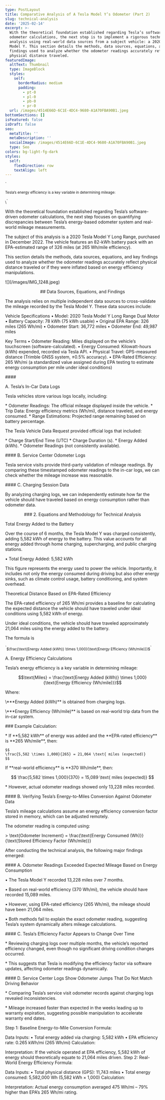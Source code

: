 ```yaml
---
type: PostLayout
title: Comparative Analysis of A Tesla Model Y’s Odometer (Part 2)
slug: technical-analysis
date: '2025-02-14'
excerpt: >-
  With the theoretical foundation established regarding Tesla’s software-driven
  odometer calculations, the next step is to implement a rigorous technical
  analysis using real-world data sources from a subject vehicle: a 2020 Tesla
  Model Y. This section details the methods, data sources, equations, and key
  findings used to analyze whether the odometer readings accurately reflect
  physical distance traveled.
featuredImage:
  altText: Thumbnail
  type: ImageBlock
  styles:
    self:
      borderRadius: medium
      padding:
        - pt-0
        - pl-0
        - pb-0
        - pr-0
  url: /images/4514E66D-6C1E-4DC4-9680-A1A70FBA90B1.jpeg
bottomSections: []
isFeatured: false
isDraft: false
seo:
  metaTitle: ''
  metaDescription: ''
  socialImage: /images/4514E66D-6C1E-4DC4-9680-A1A70FBA90B1.jpeg
  type: Seo
colors: bg-light-fg-dark
styles:
  self:
    flexDirection: row
    textAlign: left
---
```

<div style="text-align: left">`<sub><p> Tesla’s energy efficiency is a key variable in determining mileage: </p>
\<script type="math/tex; mode=display">
\text{Miles} = \frac{\text{Energy Added (kWh)} \times 1,000}{\text{Energy Efficiency (Wh/mile)}} </script></sub>`</div>

With the theoretical foundation established regarding Tesla’s software-driven odometer calculations, the next step focuses on quantifying discrepancies between Tesla’s energy-based odometer system and real-world mileage measurements.


The subject of this analysis is a 2020 Tesla Model Y Long Range, purchased in December 2022. The vehicle features an 82-kWh battery pack with an EPA-estimated range of 326 miles (at 265 Wh/mile efficiency).

This section details the methods, data sources, equations, and key findings used to analyze whether the odometer readings accurately reflect physical distance traveled or if they were inflated based on energy efficiency manipulations.

!\[]\(/images/IMG\_1248.jpeg)

<div style="text-align: center">## Data Sources, Equations, and Findings</div>

The analysis relies on multiple independent data sources to cross-validate the mileage recorded by the Tesla Model Y. These data sources include:

Vehicle Specifications
•	Model: 2020 Tesla Model Y Long Range Dual Motor
•	Battery Capacity: 78 kWh (75 kWh usable)
•	Original EPA Range: 326 miles (265 Wh/mi)
•	Odometer Start: 36,772 miles
•	Odometer End: 49,987 miles

Key Terms
•	Odometer Reading: Miles displayed on the vehicle’s touchscreen (software-calculated).
•	Energy Consumed: Kilowatt-hours (kWh) expended, recorded via Tesla API.
•	Physical Travel: GPS-measured distance (Trimble GNSS system, ±0.5% accuracy).
•	EPA-Rated Efficiency: 265 Wh/mi (a standardized value assigned during EPA testing to estimate energy consumption per mile under ideal conditions)

\####

A. Tesla’s In-Car Data Logs

Tesla vehicles store various logs locally, including:

\*   Odometer Readings: The official mileage displayed inside the vehicle.
\*   Trip Data: Energy efficiency metrics (Wh/mi), distance traveled, and energy consumed.
\*   Range Estimations: Projected range remaining based on battery percentage.

The Tesla Vehicle Data Request provided official logs that included:

\*   Charge Start/End Time (UTC)
\*   Charge Duration (s).
\*   Energy Added (kWh).
\*   Odometer Readings (not consistently available).

\#### B. Service Center Odometer Logs

Tesla service visits provide third-party validation of mileage readings. By comparing these timestamped odometer readings to the in-car logs, we can check whether the mileage increase was reasonable.

\#### C. Charging Session Data

By analyzing charging logs, we can independently estimate how far the vehicle should have traveled based on energy consumption rather than odometer data.

<div style="text-align: center">### 2. Equations and Methodology for Technical Analysis</div>

Total Energy Added to the Battery

Over the course of 6 months, the Tesla Model Y was charged consistently, adding 5,582 kWh of energy to the battery. This value accounts for all energy added through home charging, supercharging, and public charging stations.

•	Total Energy Added: 5,582 kWh

This figure represents the energy used to power the vehicle. Importantly, it includes not only the energy consumed during driving but also other energy sinks, such as climate control usage, battery conditioning, and system overhead.

Theoretical Distance Based on EPA-Rated Efficiency

The EPA-rated efficiency of 265 Wh/mi provides a baseline for calculating the expected distance the vehicle should have traveled under ideal conditions using 5,582 kWh of energy.

Under ideal conditions, the vehicle should have traveled approximately 21,064 miles using the energy added to the battery.

The formula is

\`<sub>$\frac{\text{Energy Added (kWh)} \times 1,000}{\text{Energy Efficiency (Wh/mile)}}$</sub>\`

A. Energy Efficiency Calculations

Tesla’s energy efficiency is a key variable in determining mileage:

$$\text{Miles} = \frac{\text{Energy Added (kWh)} \times 1,000}{\text{Energy Efficiency (Wh/mile)}}$$

Where:

\\\*\*\*Energy Added (kWh)\*\* is obtained from charging logs.

\\\*\*\*Energy Efficiency (Wh/mile)\*\* is based on real-world trip data from the in-car system.

\### Example Calculation:

\*   If \*\*5,582 kWh\*\* of energy was added and the \*\*EPA-rated efficiency\*\* is \*\*265 Wh/mile\*\*, then:

    $$
    \frac{5,582 \times 1,000}{265} = 21,064 \text{ miles (expected)}
    $$

If \*\*real-world efficiency\*\* is \*\*370 Wh/mile\*\*, then:

$$
\frac{5,582 \times 1,000}{370} = 15,089 \text{ miles (expected)}
$$

\*   However, actual odometer readings showed only 13,228 miles recorded.

\#### B. Verifying Tesla’s Energy-to-Miles Conversion Against Odometer Data

Tesla’s mileage calculations assume an energy efficiency conversion factor stored in memory, which can be adjusted remotely.

The odometer reading is computed using:

\> \text{Odometer Increment} = \frac{\text{Energy Consumed (Wh)}}{\text{Stored Efficiency Factor (Wh/mile)}} 

After conducting the technical analysis, the following major findings emerged:

\#### A. Odometer Readings Exceeded Expected Mileage Based on Energy Consumption

• The Tesla Model Y recorded 13,228 miles over 7 months.

• Based on real-world efficiency (370 Wh/mi), the vehicle should have recorded 15,089 miles.

• However, using EPA-rated efficiency (265 Wh/mi), the mileage should have been 21,064 miles.

• Both methods fail to explain the exact odometer reading, suggesting Tesla’s system dynamically alters mileage calculations.

\#### C. Tesla’s Efficiency Factor Appears to Change Over Time

\*   Reviewing charging logs over multiple months, the vehicle’s reported efficiency changed, even though no significant driving condition changes occurred.

<!---->

\*   This suggests that Tesla is modifying the efficiency factor via software updates, affecting odometer readings dynamically.

\#### D. Service Center Logs Show Odometer Jumps That Do Not Match Driving Behavior

\*   Comparing Tesla’s service visit odometer records against charging logs revealed inconsistencies.

<!---->

\*   Mileage increased faster than expected in the weeks leading up to warranty expiration, suggesting possible manipulation to accelerate warranty end dates.

Step 1: Baseline Energy-to-Mile Conversion
Formula:

Data Inputs:
•	Total energy added via charging: 5,582 kWh
•	EPA efficiency rate: 0.265 kWh/mi (265 Wh/mi)
Calculation:

Interpretation:
If the vehicle operated at EPA efficiency, 5,582 kWh of energy should theoretically equate to 21,064 miles driven.
Step 2: Real-World Energy Efficiency
Formula:

Data Inputs:
•	Total physical distance (GPS): 11,743 miles
•	Total energy consumed: 5,582,000 Wh (5,582 kWh × 1,000)
Calculation:

Interpretation:
Actual energy consumption averaged 475 Wh/mi – 79% higher than EPA’s 265 Wh/mi rating.
